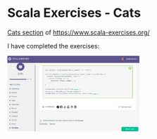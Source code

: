 # Scala Exercises - Cats

[Cats section](https://www.scala-exercises.org/cats/) of https://www.scala-exercises.org/

I have completed the exercises:


<img src="./docs/CompletedScreenshot.png" alt="Completed exercises" width="300px"/>